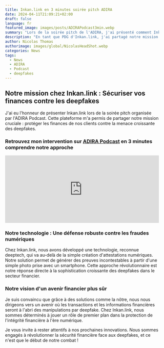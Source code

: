 ```yaml
---
title: Inkan.link en 3 minutes soirée pitch ADIRA
date: 2024-04-11T21:09:21+02:00
draft: false
language: fr
featured_image: images/posts/ADIRAPodcast3min.webp
summary: "Lors de la soirée pitch de l'ADIRA, j'ai présenté comment Inkan.link protège vos finances des menaces des deepfakes."
description: "En tant que PDG d'Inkan.link, j'ai partagé notre mission cruciale lors de la soirée pitch de l'ADIRA sécuriser les finances contre les deepfakes. Découvrez comment notre technologie innovante révolutionne la protection financière à l'ère du numérique."
author: Nicolas Thomas
authorimage: images/global/NicolasHeadShot.webp
categories: News
tags:
  - News
  - ADIRA
  - Podcast
  - deepfakes
---
```


## Notre mission chez Inkan.link : Sécuriser vos finances contre les deepfakes

J'ai eu l'honneur de présenter Inkan.link lors de la soirée pitch organisée par l'ADIRA Podcast. Cette plateforme m'a permis de partager notre mission cruciale : protéger les finances de nos clients contre la menace croissante des deepfakes.

### Retrouvez mon intervention sur [ADIRA Podcast](https://podcast.ausha.co/adira-podcasts) en 3 minutes comprendre notre approche

<iframe name="Ausha Podcast Player" frameborder="0" loading="lazy" id="ausha-oSYt" height="220" style="border: none; width:100%; height:220px" src="https://player.ausha.co/?podcastId=brzOZTqEd3mG&playlist=false&color=%2372238e&v=3&playerId=ausha-oSYt"></iframe><script src="https://player.ausha.co/ausha-player.js"></script>




### Notre technologie : Une défense robuste contre les fraudes numériques

Chez Inkan.link, nous avons développé une technologie, reconnue deeptech, qui va au-delà de la simple création d'attestations numériques. Notre solution permet de générer des preuves incontestables à partir d'une simple photo prise avec un smartphone. Cette approche révolutionnaire est notre réponse directe à la sophistication croissante des deepfakes dans le secteur financier.


### Notre vision d'un avenir financier plus sûr

Je suis convaincu que grâce à des solutions comme la nôtre, nous nous dirigeons vers un avenir où les transactions et les informations financières seront à l'abri des manipulations par deepfake. Chez Inkan.link, nous sommes déterminés à jouer un rôle de premier plan dans la protection de l'intégrité financière à l'ère numérique.

Je vous invite à rester attentifs à nos prochaines innovations. Nous sommes engagés à révolutionner la sécurité financière face aux deepfakes, et ce n'est que le début de notre combat !
